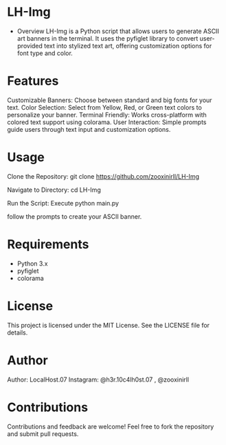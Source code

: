 # LH-Img

* Overview
LH-Img is a Python script that allows users to generate ASCII art banners in the terminal. It uses the pyfiglet library to convert user-provided text into stylized text art, offering customization options for font type and color.

# Features
Customizable Banners: Choose between standard and big fonts for your text.
Color Selection: Select from Yellow, Red, or Green text colors to personalize your banner.
Terminal Friendly: Works cross-platform with colored text support using colorama.
User Interaction: Simple prompts guide users through text input and customization options.
# Usage
Clone the Repository: git clone https://github.com/zooxinirll/LH-Img

Navigate to Directory: cd LH-Img

Run the Script: Execute python main.py 

follow the prompts to create your ASCII banner.

# Requirements
* Python 3.x
* pyfiglet
* colorama
# License
This project is licensed under the MIT License. See the LICENSE file for details.

# Author
Author: LocalHost.07
Instagram: @h3r.10c4lh0st.07 , @zooxinirll

# Contributions
Contributions and feedback are welcome! Feel free to fork the repository and submit pull requests.
